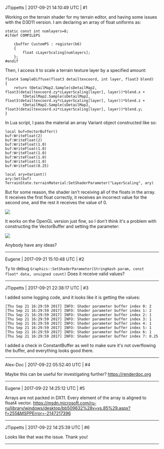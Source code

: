 JTippetts | 2017-09-21 14:10:49 UTC | #1

Working on the terrain shader for my terrain editor, and having some issues with the D3D11 version. I am declaring an array of float uniforms as:

    static const int numlayers=8;
    #ifdef COMPILEPS

		cbuffer CustomPS : register(b6)
		{
			float cLayerScaling[numlayers];
		};
	#endif

Then, I access it to scale a terrain texture layer by a specified amount:

    float4 SampleDiffuse(float3 detailtexcoord, int layer, float3 blend)
	{
		return tDetailMap2.Sample(sDetailMap2, float3(detailtexcoord.zy*cLayerScaling[layer], layer))*blend.x +
			tDetailMap2.Sample(sDetailMap2, float3(detailtexcoord.xy*cLayerScaling[layer], layer))*blend.z +
			tDetailMap2.Sample(sDetailMap2, float3(detailtexcoord.xz*cLayerScaling[layer], layer))*blend.y;
	}

In Lua script, I pass the material an array Variant object constructed like so:

    local buf=VectorBuffer()
	buf:WriteFloat(2)
	buf:WriteFloat(2)
	buf:WriteFloat(1.0)
	buf:WriteFloat(1.0)
	buf:WriteFloat(1.0)
	buf:WriteFloat(1.0)
	buf:WriteFloat(1.0)
	buf:WriteFloat(0.25)
	
	local ary=Variant()
	ary:Set(buf)
    TerrainState.terrainMaterial:SetShaderParameter("LayerScaling", ary)

But for some reason, the shader isn't receiving all of the floats in the array. It receives the first float correctly, it receives an incorrect value for the second one, and the rest it receives the value of 0.

<img src='//cdck-file-uploads-global.s3.dualstack.us-west-2.amazonaws.com/standard17/uploads/urho3d/original/1X/d1053f0a172aba845dff12421ec8c5cf6591d703.png'>

It works on the OpenGL version just fine, so I don't think it's a problem with constructing the VectorBuffer and setting the parameter:

<img src='//cdck-file-uploads-global.s3.dualstack.us-west-2.amazonaws.com/standard17/uploads/urho3d/original/1X/86ffe967bc1b4c7b1a2b82519446863eb9c89698.png'>

Anybody have any ideas?

-------------------------

Eugene | 2017-09-21 15:10:48 UTC | #2

Ty to debug `Graphics::SetShaderParameter(StringHash param, const float* data, unsigned count)`
Does it receive valid values?

-------------------------

JTippetts | 2017-09-21 22:38:17 UTC | #3

I added some logging code, and it looks like it is getting the values:

    [Thu Sep 21 16:29:59 2017] INFO: Shader parameter buffer index 0: 2
    [Thu Sep 21 16:29:59 2017] INFO: Shader parameter buffer index 1: 2
    [Thu Sep 21 16:29:59 2017] INFO: Shader parameter buffer index 2: 1
    [Thu Sep 21 16:29:59 2017] INFO: Shader parameter buffer index 3: 1
    [Thu Sep 21 16:29:59 2017] INFO: Shader parameter buffer index 4: 1
    [Thu Sep 21 16:29:59 2017] INFO: Shader parameter buffer index 5: 1
    [Thu Sep 21 16:29:59 2017] INFO: Shader parameter buffer index 6: 1
    [Thu Sep 21 16:29:59 2017] INFO: Shader parameter buffer index 7: 0.25

I added a check in ConstantBuffer as well to make sure it's not overflowing the buffer, and everything looks good there.

-------------------------

Alex-Doc | 2017-09-22 05:52:40 UTC | #4

Maybe this can be useful for investigating further? 
https://renderdoc.org

-------------------------

Eugene | 2017-09-22 14:25:12 UTC | #5

Arrays are not packed in DX11. Every element of the array is aligned to float4 vector.
https://msdn.microsoft.com/ru-ru/library/windows/desktop/bb509632%28v=vs.85%29.aspx?f=255&MSPPError=-2147217396

-------------------------

JTippetts | 2017-09-22 14:25:39 UTC | #6

Looks like that was the issue. Thank you!

-------------------------

